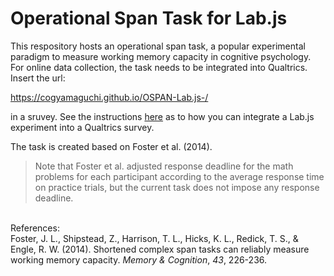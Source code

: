 # Operational Span Task for Lab.js

This respository hosts an operational span task, a popular experimental paradigm to measure working memory capacity in cognitive psychology. For online data collection, the task needs to be integrated into Qualtrics. Insert the url: 

https://cogyamaguchi.github.io/OSPAN-Lab.js-/ 

in a sruvey. See the instructions [here](https://labjs.readthedocs.io/en/latest/learn/deploy/3a-qualtrics.html) as to how you can integrate a Lab.js experiment into a Qualtrics survey.

The task is created based on Foster et al. (2014). 

> Note that Foster et al. adjusted response deadline for the math problems for each participant according to the average response time on practice trials, but the current task does not impose any response deadline.


<br>References:<br>
Foster, J. L., Shipstead, Z., Harrison, T. L., Hicks, K. L., Redick, T. S., & Engle, R. W. (2014). Shortened complex span tasks can reliably measure working memory capacity. *Memory & Cognition*, *43*, 226-236.